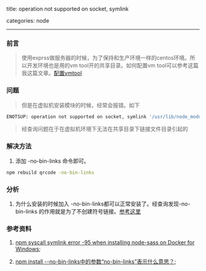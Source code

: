 title: operation not supported on socket, symlink

categories: node

---

### 前言

>使用exprss做服务器的时候，为了保持和生产环境一样的centos环境。所以开发环境也是用的vm tool开的共享目录。如何配置vm tool可以参考这篇我这篇文章。[配置vmtool](/2016/11/06/web/node/centos-vm-tool/)

### 问题

>但是在虚拟机安装模块的时候，经常会报错。如下
```bash
ENOTSUP: operation not supported on socket, symlink '/usr/lib/node_modules/qrcode' -> '/mnt/hgfs/PangeaBridge/node_modules/qrcode'
```

> 经查询问题在于在虚拟机环境下无法在共享目录下链接文件目录引起的

### 解决方法

1. 添加 -no-bin-links 命令即可。
```bash
npm rebuild qrcode -no-bin-links
```

### 分析

1. 为什么安装的时候加入 -no-bin-links都可以正常安装了。经查询发现-no-bin-links 的作用就是为了不创建符号链接。[参考这里](https://segmentfault.com/q/1010000006163452)

### 参考资料

1. [npm syscall symlink error -95 when installing node-sass on Docker for Windows](http://stackoverflow.com/questions/37062847/npm-syscall-symlink-error-95-when-installing-node-sass-on-docker-for-windows);

2. [npm install --no-bin-links中的参数“no-bin-links”表示什么意思？](https://segmentfault.com/q/1010000006163452);
